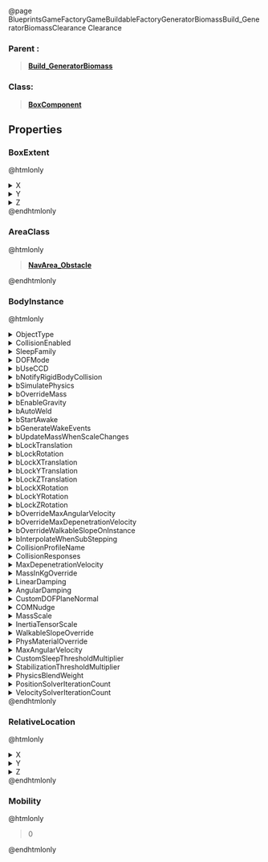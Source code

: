 @page BlueprintsGameFactoryGameBuildableFactoryGeneratorBiomassBuild_GeneratorBiomassClearance Clearance
### Parent :
<b><a href="_blueprints_game_factory_game_buildable_factory_generator_biomass_build__generator_biomass.html"><blockquote>Build_GeneratorBiomass</blockquote></a></b>
### Class:
<b><a href="_class_script_box_component.html"><blockquote>BoxComponent</blockquote></a></b>
## Properties
### BoxExtent
@htmlonly
<details>
 <summary>X</summary>
<blockquote>400</blockquote>
</details>
<details>
 <summary>Y</summary>
<blockquote>400</blockquote>
</details>
<details>
 <summary>Z</summary>
<blockquote>350</blockquote>
</details>
@endhtmlonly

### AreaClass
@htmlonly
<b><a href="_class_script_nav_area__obstacle.html"><blockquote>NavArea_Obstacle</blockquote></a></b>
@endhtmlonly

### BodyInstance
@htmlonly
<details>
 <summary>ObjectType</summary>
<blockquote>17</blockquote>
</details>
<details>
 <summary>CollisionEnabled</summary>
<blockquote>1</blockquote>
</details>
<details>
 <summary>SleepFamily</summary>
<blockquote>ESleepFamily::Normal</blockquote>
</details>
<details>
 <summary>DOFMode</summary>
<blockquote>0</blockquote>
</details>
<details>
 <summary>bUseCCD</summary>
<blockquote>False</blockquote>
</details>
<details>
 <summary>bNotifyRigidBodyCollision</summary>
<blockquote>False</blockquote>
</details>
<details>
 <summary>bSimulatePhysics</summary>
<blockquote>False</blockquote>
</details>
<details>
 <summary>bOverrideMass</summary>
<blockquote>False</blockquote>
</details>
<details>
 <summary>bEnableGravity</summary>
<blockquote>True</blockquote>
</details>
<details>
 <summary>bAutoWeld</summary>
<blockquote>True</blockquote>
</details>
<details>
 <summary>bStartAwake</summary>
<blockquote>True</blockquote>
</details>
<details>
 <summary>bGenerateWakeEvents</summary>
<blockquote>False</blockquote>
</details>
<details>
 <summary>bUpdateMassWhenScaleChanges</summary>
<blockquote>False</blockquote>
</details>
<details>
 <summary>bLockTranslation</summary>
<blockquote>True</blockquote>
</details>
<details>
 <summary>bLockRotation</summary>
<blockquote>True</blockquote>
</details>
<details>
 <summary>bLockXTranslation</summary>
<blockquote>False</blockquote>
</details>
<details>
 <summary>bLockYTranslation</summary>
<blockquote>False</blockquote>
</details>
<details>
 <summary>bLockZTranslation</summary>
<blockquote>False</blockquote>
</details>
<details>
 <summary>bLockXRotation</summary>
<blockquote>False</blockquote>
</details>
<details>
 <summary>bLockYRotation</summary>
<blockquote>False</blockquote>
</details>
<details>
 <summary>bLockZRotation</summary>
<blockquote>False</blockquote>
</details>
<details>
 <summary>bOverrideMaxAngularVelocity</summary>
<blockquote>False</blockquote>
</details>
<details>
 <summary>bOverrideMaxDepenetrationVelocity</summary>
<blockquote>False</blockquote>
</details>
<details>
 <summary>bOverrideWalkableSlopeOnInstance</summary>
<blockquote>False</blockquote>
</details>
<details>
 <summary>bInterpolateWhenSubStepping</summary>
<blockquote>True</blockquote>
</details>
<details>
 <summary>CollisionProfileName</summary>
<blockquote>Clearance</blockquote>
</details>
<details>
 <summary>CollisionResponses</summary>
<details>
 <summary>ResponseArray</summary>
<ol>
<li>
<details>
 <summary>Channel</summary>
<blockquote>WorldStatic</blockquote>
</details>
<details>
 <summary>Response</summary>
<blockquote>0</blockquote>
</details>
</li>
<li>
<details>
 <summary>Channel</summary>
<blockquote>WorldDynamic</blockquote>
</details>
<details>
 <summary>Response</summary>
<blockquote>0</blockquote>
</details>
</li>
<li>
<details>
 <summary>Channel</summary>
<blockquote>Pawn</blockquote>
</details>
<details>
 <summary>Response</summary>
<blockquote>0</blockquote>
</details>
</li>
<li>
<details>
 <summary>Channel</summary>
<blockquote>Visibility</blockquote>
</details>
<details>
 <summary>Response</summary>
<blockquote>0</blockquote>
</details>
</li>
<li>
<details>
 <summary>Channel</summary>
<blockquote>Camera</blockquote>
</details>
<details>
 <summary>Response</summary>
<blockquote>0</blockquote>
</details>
</li>
<li>
<details>
 <summary>Channel</summary>
<blockquote>PhysicsBody</blockquote>
</details>
<details>
 <summary>Response</summary>
<blockquote>0</blockquote>
</details>
</li>
<li>
<details>
 <summary>Channel</summary>
<blockquote>Vehicle</blockquote>
</details>
<details>
 <summary>Response</summary>
<blockquote>0</blockquote>
</details>
</li>
<li>
<details>
 <summary>Channel</summary>
<blockquote>Destructible</blockquote>
</details>
<details>
 <summary>Response</summary>
<blockquote>0</blockquote>
</details>
</li>
<li>
<details>
 <summary>Channel</summary>
<blockquote>Projectile</blockquote>
</details>
<details>
 <summary>Response</summary>
<blockquote>0</blockquote>
</details>
</li>
<li>
<details>
 <summary>Channel</summary>
<blockquote>Resource</blockquote>
</details>
<details>
 <summary>Response</summary>
<blockquote>0</blockquote>
</details>
</li>
<li>
<details>
 <summary>Channel</summary>
<blockquote>Clearance</blockquote>
</details>
<details>
 <summary>Response</summary>
<blockquote>2</blockquote>
</details>
</li>
<li>
<details>
 <summary>Channel</summary>
<blockquote>HologramClearance</blockquote>
</details>
<details>
 <summary>Response</summary>
<blockquote>1</blockquote>
</details>
</li>
</ol>
</details>
</details>
<details>
 <summary>MaxDepenetrationVelocity</summary>
<blockquote>0</blockquote>
</details>
<details>
 <summary>MassInKgOverride</summary>
<blockquote>18236.056640625</blockquote>
</details>
<details>
 <summary>LinearDamping</summary>
<blockquote>0.009999999776482582</blockquote>
</details>
<details>
 <summary>AngularDamping</summary>
<blockquote>0</blockquote>
</details>
<details>
 <summary>CustomDOFPlaneNormal</summary>
<details>
 <summary>X</summary>
<blockquote>0</blockquote>
</details>
<details>
 <summary>Y</summary>
<blockquote>0</blockquote>
</details>
<details>
 <summary>Z</summary>
<blockquote>0</blockquote>
</details>
</details>
<details>
 <summary>COMNudge</summary>
<details>
 <summary>X</summary>
<blockquote>0</blockquote>
</details>
<details>
 <summary>Y</summary>
<blockquote>0</blockquote>
</details>
<details>
 <summary>Z</summary>
<blockquote>0</blockquote>
</details>
</details>
<details>
 <summary>MassScale</summary>
<blockquote>1</blockquote>
</details>
<details>
 <summary>InertiaTensorScale</summary>
<details>
 <summary>X</summary>
<blockquote>1</blockquote>
</details>
<details>
 <summary>Y</summary>
<blockquote>1</blockquote>
</details>
<details>
 <summary>Z</summary>
<blockquote>1</blockquote>
</details>
</details>
<details>
 <summary>WalkableSlopeOverride</summary>
<details>
 <summary>WalkableSlopeBehavior</summary>
<blockquote>0</blockquote>
</details>
<details>
 <summary>WalkableSlopeAngle</summary>
<blockquote>0</blockquote>
</details>
</details>
<details>
 <summary>PhysMaterialOverride</summary>
<details>
 <summary>$Empty</summary>
<blockquote>True</blockquote>
</details>
</details>
<details>
 <summary>MaxAngularVelocity</summary>
<blockquote>3600</blockquote>
</details>
<details>
 <summary>CustomSleepThresholdMultiplier</summary>
<blockquote>1</blockquote>
</details>
<details>
 <summary>StabilizationThresholdMultiplier</summary>
<blockquote>1</blockquote>
</details>
<details>
 <summary>PhysicsBlendWeight</summary>
<blockquote>0</blockquote>
</details>
<details>
 <summary>PositionSolverIterationCount</summary>
<blockquote>8</blockquote>
</details>
<details>
 <summary>VelocitySolverIterationCount</summary>
<blockquote>1</blockquote>
</details>
@endhtmlonly

### RelativeLocation
@htmlonly
<details>
 <summary>X</summary>
<blockquote>0</blockquote>
</details>
<details>
 <summary>Y</summary>
<blockquote>0</blockquote>
</details>
<details>
 <summary>Z</summary>
<blockquote>350</blockquote>
</details>
@endhtmlonly

### Mobility
@htmlonly
<blockquote>0</blockquote>
@endhtmlonly

